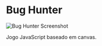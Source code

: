 # Bug Hunter

![Bug Hunter Screenshot](https://github.com/wueliton/bug-hunter/blob/6ca5b5099d1919c4057253a75d3718d8e1204ebd/screenshot.gif)

Jogo JavaScript baseado em canvas.